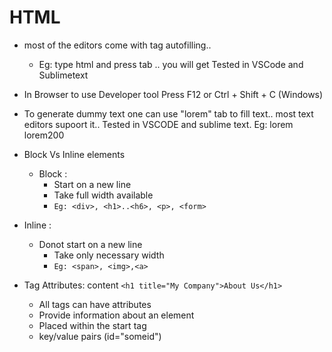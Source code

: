 # HTML 
* most of the editors come with tag autofilling..
    * Eg: type html and press tab .. you will get <html> </html> 
Tested in VSCode and Sublimetext
* In Browser to use Developer tool Press F12 or Ctrl + Shift + C (Windows)
* To generate dummy text one can use "lorem" tab to fill text.. most text editors supoort it.. Tested in VSCODE and sublime text.
  Eg: lorem <tab>
      lorem200 <tab>
* Block Vs Inline elements
    * Block : 
        * Start on a new line
        * Take full width available
        * `Eg: <div>, <h1>..<h6>, <p>, <form>`
 * Inline : 
     * Donot start on a new line 
        * Take only necessary width 
        * `Eg: <span>, <img>,<a> `

* Tag Attributes: <tagname attributename="attributevalue">content</tagname>
	`<h1 title="My Company">About Us</h1>`
	* All tags can have attributes
	* Provide information about an element
	* Placed within the start tag
	* key/value pairs (id="someid")
